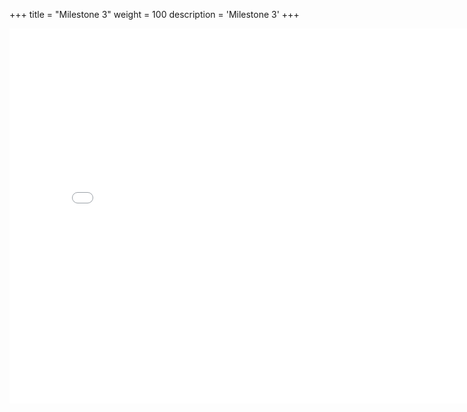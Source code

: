 +++
title = "Milestone 3"
weight = 100
description = 'Milestone 3'
+++

<embed class="pdf" src="MS3 Presentation.pdf" alt="error" width="800" height="600">